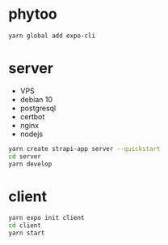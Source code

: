# phytoo

```sh
yarn global add expo-cli
```

# server

 * VPS
 * debian 10
 * postgresql
 * certbot
 * nginx
 * nodejs

```sh
yarn create strapi-app server --quickstart
cd server
yarn develop
```

# client

```sh
yarn expo init client
cd client
yarn start
```
